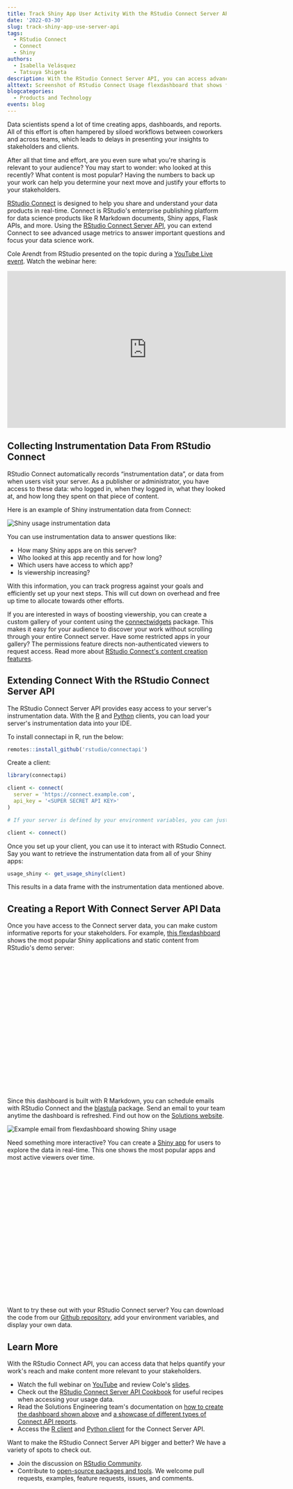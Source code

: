 ```yaml
---
title: Track Shiny App User Activity With the RStudio Connect Server API 
date: '2022-03-30'
slug: track-shiny-app-use-server-api
tags:
  - RStudio Connect
  - Connect
  - Shiny
authors:
  - Isabella Velásquez
  - Tatsuya Shigeta
description: With the RStudio Connect Server API, you can access advanced usage metrics to focus your data science work.
alttext: Screenshot of RStudio Connect Usage flexdashboard that shows four bar charts and two line graphs about Shiny sessions by user, time, and top applications
blogcategories:
  - Products and Technology
events: blog
---
```


Data scientists spend a lot of time creating apps, dashboards, and reports. All of this effort is often hampered by siloed workflows between coworkers and across teams, which leads to delays in presenting your insights to stakeholders and clients.

After all that time and effort, are you even sure what you're sharing is relevant to your audience? You may start to wonder: who looked at this recently? What content is most popular? Having the numbers to back up your work can help you determine your next move and justify your efforts to your stakeholders.

<a href="https://www.rstudio.com/products/connect/" target = "_blank">RStudio Connect</a> is designed to help you share and understand your data products in real-time. Connect is RStudio's enterprise publishing platform for data science products like R Markdown documents, Shiny apps, Flask APIs, and more. Using the <a href="https://docs.rstudio.com/connect/api" target = "_blank">RStudio Connect Server API</a>, you can extend Connect to see advanced usage metrics to answer important questions and focus your data science work.

Cole Arendt from RStudio presented on the topic during a <a href="https://www.youtube.com/watch?v=0iljqY9j64U" target = "_blank">YouTube Live event</a>. Watch the webinar here:

<center>
<iframe width="640" height="360" src="https://www.youtube.com/embed/0iljqY9j64U" title="YouTube video player" frameborder="0" allow="accelerometer; autoplay; clipboard-write; encrypted-media; gyroscope; picture-in-picture" allowfullscreen></iframe>
</center>

## Collecting Instrumentation Data From RStudio Connect

RStudio Connect automatically records “instrumentation data”, or data from when users visit your server. As a publisher or administrator, you have access to these data: who logged in, when they logged in, what they looked at, and how long they spent on that piece of content.

Here is an example of Shiny instrumentation data from Connect:

![Shiny usage instrumentation data](images/image1.png)

You can use instrumentation data to answer questions like:

* How many Shiny apps are on this server?
* Who looked at this app recently and for how long?
* Which users have access to which app?
* Is viewership increasing?

With this information, you can track progress against your goals and efficiently set up your next steps. This will cut down on overhead and free up time to allocate towards other efforts.

If you are interested in ways of boosting viewership, you can create a custom gallery of your content using the <a href="https://rstudio.github.io/connectwidgets/" target = "_blank">connectwidgets</a> package. This makes it easy for your audience to discover your work without scrolling through your entire Connect server. Have some restricted apps in your gallery? The permissions feature directs non-authenticated viewers to request access. Read more about <a href="https://www.rstudio.com/blog/rstudio-connect-1-9-0/" target = "_blank">RStudio Connect's content creation features</a>.

## Extending Connect With the RStudio Connect Server API

The RStudio Connect Server API provides easy access to your server's instrumentation data. With the <a href="https://pkgs.rstudio.com/connectapi/" target = "_blank">R</a> and <a href="https://github.com/rstudio/rsconnect-python/" target = "_blank">Python</a> clients, you can load your server's instrumentation data into your IDE.

To install connectapi in R, run the below:

``` R
remotes::install_github('rstudio/connectapi')
```

Create a client:

``` R
library(connectapi)

client <- connect(
  server = 'https://connect.example.com',
  api_key = '<SUPER SECRET API KEY>'
)

# If your server is defined by your environment variables, you can just run:

client <- connect()
```

Once you set up your client, you can use it to interact with RStudio Connect. Say you want to retrieve the instrumentation data from all of your Shiny apps:

``` R
usage_shiny <- get_usage_shiny(client)
```

This results in a data frame with the instrumentation data mentioned above.

## Creating a Report With Connect Server API Data

Once you have access to the Connect server data, you can make custom informative reports for your stakeholders. For example, <a href="https://colorado.rstudio.com/rsc/usage/rsc-usage.html" target = "_blank">this flexdashboard</a> shows the most popular Shiny applications and static content from RStudio's demo server:

<script src="https://fast.wistia.com/embed/medias/c8xjq88vc7.jsonp" async></script><script src="https://fast.wistia.com/assets/external/E-v1.js" async></script><div class="wistia_responsive_padding" style="padding:60.63% 0 0 0;position:relative;"><div class="wistia_responsive_wrapper" style="height:100%;left:0;position:absolute;top:0;width:100%;"><div class="wistia_embed wistia_async_c8xjq88vc7 videoFoam=true" style="height:100%;position:relative;width:100%">&nbsp;</div></div></div>

Since this dashboard is built with R Markdown, you can schedule emails with RStudio Connect and the <a href="https://pkgs.rstudio.com/blastula/" target = "_blank">blastula</a> package. Send an email to your team anytime the dashboard is refreshed. Find out how on the <a href="https://solutions.rstudio.com/r/blastula/" target = "_blank">Solutions website</a>.

![Example email from flexdashboard showing Shiny usage](images/image2.png)

Need something more interactive? You can create a <a href="https://colorado.rstudio.com/rsc/usage-interactive/" target = "_blank">Shiny app</a> for users to explore the data in real-time. This one shows the most popular apps and most active viewers over time.

<script src="https://fast.wistia.com/embed/medias/03wpixim0r.jsonp" async></script><script src="https://fast.wistia.com/assets/external/E-v1.js" async></script><div class="wistia_responsive_padding" style="padding:60.63% 0 0 0;position:relative;"><div class="wistia_responsive_wrapper" style="height:100%;left:0;position:absolute;top:0;width:100%;"><div class="wistia_embed wistia_async_03wpixim0r videoFoam=true" style="height:100%;position:relative;width:100%">&nbsp;</div></div></div>

Want to try these out with your RStudio Connect server? You can download the code from our <a href="https://github.com/sol-eng/connect-usage" target = "_blank">Github repository</a>, add your environment variables, and display your own data.

## Learn More

With the RStudio Connect API, you can access data that helps quantify your work's reach and make content more relevant to your stakeholders.

* Watch the full webinar on <a href="https://www.youtube.com/watch?v=0iljqY9j64U" target = "_blank">YouTube</a> and review Cole's <a href="https://github.com/RStudioEnterpriseMeetup/Presentations/blob/main/shiny-app-usage.pdf" target = "_blank">slides</a>.
* Check out the <a href="https://docs.rstudio.com/connect/cookbook/" target = "_blank">RStudio Connect Server API Cookbook</a> for useful recipes when accessing your usage data.
* Read the Solutions Engineering team's documentation on <a href="https://solutions.rstudio.com/data-science-admin/tracking/" target = "_blank">how to create the dashboard shown above</a> and <a href="https://solutions.rstudio.com/data-science-admin/connect-apis/" target = "_blank">a showcase of different types of Connect API reports</a>.
* Access the <a href="https://pkgs.rstudio.com/connectapi/" target = "_blank">R client</a> and <a href="https://github.com/rstudio/rsconnect-python/" target = "_blank">Python client</a> for the Connect Server API.

Want to make the RStudio Connect Server API bigger and better? We have a variety of spots to check out.

* Join the discussion on <a href="https://community.rstudio.com/t/rstudio-connect-usage-data-thread-to-discuss-ideas-improvements-and-share-how-youve-done-this/130581" target = "_blank">RStudio Community</a>.
* Contribute to <a href="https://github.com/sol-eng/connect-usage" target = "_blank">open-source packages and tools</a>. We welcome pull requests, examples, feature requests, issues, and comments.
